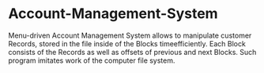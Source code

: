 # Account-Management-System
Menu-driven Account Management System allows to manipulate customer Records, stored in the file inside of the Blocks timeefficiently. Each Block consists of the Records as well as offsets of previous and next Blocks. Such program imitates work of the computer file system.
